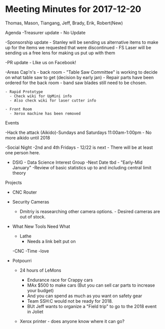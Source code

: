 Meeting Minutes for 2017-12-20
=============================
Thomas, Mason, Tiangang, Jeff, Brady, Erik, Robert(New)

Agenda
  -Treasurer update
    - No Update

  -Sponsorship update
    - Stanley will be sending us alternative items to make up for the items we requested that were discontinued
    - FS Laser will be sending us a free lens for making us put up with them
 
  -PR update
    - LIke us on Facebook!
 

  -Areas Cap'n's
    - back room 
      - "Table Saw Committee" is working to decide on what table saw to get (decision by early jan)
      - Repair parts have been ordered for the back room
      - band saw blades still need to be chosen.

    - Rapid Prototype
      - Check wiki for UpMini info
      - Also check wiki for laser cutter info
  
    - Front Room
      - Xerox machine has been removed

 
Events
 
  -Hack the attack (Aikido)-Sundays and Saturdays 11:00am-1:00pm
    - No more aikido until 2018

  -Social Night
    -2nd and 4th Fridays
    - 12/22 is next - There will be at least one person here.

  - DSIG - Data Science Interest Group
        -Next Date tbd - "Early-Mid January"
        -Review of basic statistics up to and including central limit theory

 
Projects

  - CNC Router

  - Security Cameras
    - Dmitriy is reasearching other camera options.  - Desired cameras are out of stock.

    
- What New Tools Need What

   - Lathe
     - Needs a link belt put on

    -CNC
      -Time
      -love
   
- Potpourri
  - 24 hours of LeMons
    - Endurance race for Crappy cars
    - MAx $500 to make cars (But you can sell car parts to increase your budget)
    - And you can spend as much as you want on safety gear
    - Team SSH:C would not be ready for 2018.
    - BUt Jeff wants to organize a "Field trip" to go to the 2018 event in Joliet
 
  - Xerox printer - does anyone know where it can go?  